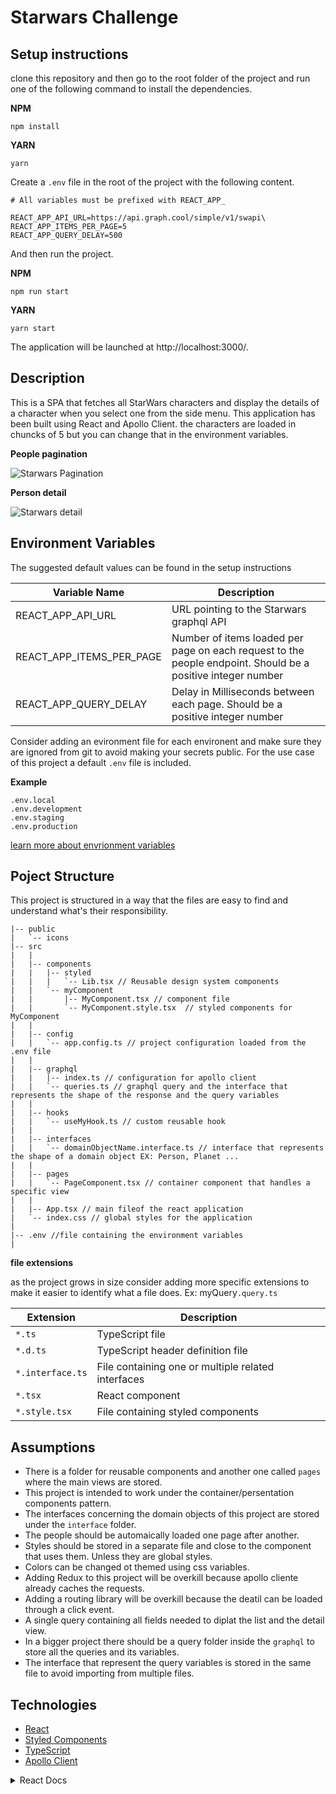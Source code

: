 # Starwars Challenge

## Setup instructions

clone this repository and then go to the root folder of the project and run one of the following command to install the dependencies.

**NPM**

```
npm install
```

**YARN**

```
yarn
```

Create a `.env` file in the root of the project with the following content.

```
# All variables must be prefixed with REACT_APP_

REACT_APP_API_URL=https://api.graph.cool/simple/v1/swapi\
REACT_APP_ITEMS_PER_PAGE=5
REACT_APP_QUERY_DELAY=500
```

And then run the project.

**NPM**

```
npm run start
```

**YARN**

```
yarn start
```

The application will be launched at http://localhost:3000/.

## Description

This is a SPA that fetches all StarWars characters and display the details of a character when you select one from the side menu.
This application has been built using React and Apollo Client. the characters are loaded in chuncks of 5 but you can change that in the environment variables.

**People pagination**

![Starwars Pagination](https://i.imgur.com/ysfosDq.gif)

**Person detail**

![Starwars detail](https://i.imgur.com/lxXOAcH.gif)

## Environment Variables

The suggested default values can be found in the setup instructions

| Variable Name            | Description                                                                                                 |
| ------------------------ | ----------------------------------------------------------------------------------------------------------- |
| REACT_APP_API_URL        | URL pointing to the Starwars graphql API                                                                    |
| REACT_APP_ITEMS_PER_PAGE | Number of items loaded per page on each request to the people endpoint. Should be a positive integer number |
| REACT_APP_QUERY_DELAY    | Delay in Milliseconds between each page. Should be a positive integer number                                |

Consider adding an evironment file for each environent and make sure they are ignored from git to avoid making your secrets public.
For the use case of this project a default `.env` file is included.

**Example**

```
.env.local
.env.development
.env.staging
.env.production
```

[learn more about envrionment variables](https://create-react-app.dev/docs/adding-custom-environment-variables/#expanding-environment-variables-in-env)

## Poject Structure

This project is structured in a way that the files are easy to find and understand what's their responsibility.

```
|-- public
|   `-- icons
|-- src
|   |
|   |-- components
|   |   |-- styled
|   |   |   `-- Lib.tsx // Reusable design system components
|   |   `-- myComponent
|   |       |-- MyComponent.tsx // component file
|   |       `-- MyComponent.style.tsx  // styled components for  MyComponent
|   |
|   |-- config
|   |   `-- app.config.ts // project configuration loaded from the .env file
|   |
|   |-- graphql
|   |   |-- index.ts // configuration for apollo client
|   |   `-- queries.ts // graphql query and the interface that represents the shape of the response and the query variables
|   |
|   |-- hooks
|   |   `-- useMyHook.ts // custom reusable hook
|   |
|   |-- interfaces
|   |   `-- domainObjectName.interface.ts // interface that represents the shape of a domain object EX: Person, Planet ...
|   |
|   |-- pages
|   |   `-- PageComponent.tsx // container component that handles a specific view
|   |
|   |-- App.tsx // main fileof the react application
|   `-- index.css // global styles for the application
|
|-- .env //file containing the environment variables
|
```

**file extensions**

as the project grows in size consider adding more specific extensions to make it easier to identify what a file does.
Ex: myQuery`.query.ts`

| Extension        | Description                                        |
| ---------------- | -------------------------------------------------- |
| `*.ts`           | TypeScript file                                    |
| `*.d.ts`         | TypeScript header definition file                  |
| `*.interface.ts` | File containing one or multiple related interfaces |
| `*.tsx`          | React component                                    |
| `*.style.tsx`    | File containing styled components                  |

## Assumptions

- There is a folder for reusable components and another one called `pages` where the main views are stored.
- This project is intended to work under the container/persentation components pattern.
- The interfaces concerning the domain objects of this project are stored under the `interface` folder.
- The people should be automaically loaded one page after another.
- Styles should be stored in a separate file and close to the component that uses them. Unless they are global styles.
- Colors can be changed ot themed using css variables.
- Adding Redux to this project will be overkill because apollo cliente already caches the requests.
- Adding a routing library will be overkill because the deatil can be loaded through a click event.
- A single query containing all fields needed to diplat the list and the detail view.
- In a bigger project there should be a query folder inside the `graphql` to store all the queries and its variables.
- The interface that represent the query variables is stored in the same file to avoid importing from multiple files.

## Technologies

- [React](https://reactjs.org/)
- [Styled Components](https://styled-components.com/)
- [TypeScript](https://www.typescriptlang.org/)
- [Apollo Client](https://www.apollographql.com/docs/react/)

<details>
<summary>
    React Docs
</summary>
This project was bootstrapped with [Create React App](https://github.com/facebook/create-react-app).

## Available Scripts

In the project directory, you can run:

### `npm start`

Runs the app in the development mode.<br />
Open [http://localhost:3000](http://localhost:3000) to view it in the browser.

The page will reload if you make edits.<br />
You will also see any lint errors in the console.

### `npm test`

Launches the test runner in the interactive watch mode.<br />
See the section about [running tests](https://facebook.github.io/create-react-app/docs/running-tests) for more information.

### `npm run build`

Builds the app for production to the `build` folder.<br />
It correctly bundles React in production mode and optimizes the build for the best performance.

The build is minified and the filenames include the hashes.<br />
Your app is ready to be deployed!

See the section about [deployment](https://facebook.github.io/create-react-app/docs/deployment) for more information.

### `npm run eject`

**Note: this is a one-way operation. Once you `eject`, you can’t go back!**

If you aren’t satisfied with the build tool and configuration choices, you can `eject` at any time. This command will remove the single build dependency from your project.

Instead, it will copy all the configuration files and the transitive dependencies (webpack, Babel, ESLint, etc) right into your project so you have full control over them. All of the commands except `eject` will still work, but they will point to the copied scripts so you can tweak them. At this point you’re on your own.

You don’t have to ever use `eject`. The curated feature set is suitable for small and middle deployments, and you shouldn’t feel obligated to use this feature. However we understand that this tool wouldn’t be useful if you couldn’t customize it when you are ready for it.

## Learn More

You can learn more in the [Create React App documentation](https://facebook.github.io/create-react-app/docs/getting-started).

To learn React, check out the [React documentation](https://reactjs.org/).

</details>
